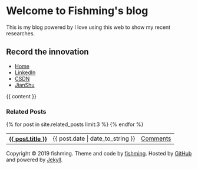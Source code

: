 # Welcome to Fishming's blog
This is my blog powered by 
I love using this web to show my recent researches.

<html>
  <body>
    <div id='wrapper'>
      <div id='header'>
        <h2>Record the innovation</h2>
      </div>
      <div id='menu'>
        <ul>
          <li><a href='/'>Home</a></li>
          <li><a href='https://www.linkedin.com/in/仲明-于-4873b5187/' target='_blank' rel='me'>LinkedIn</a></li>
          <li><a href='https://me.csdn.net/weixin_43260254' target='_blank' rel='me'>CSDN</a></li>
          <li><a href='https://www.jianshu.com/u/1a1553cb9c70' target='_blank' rel='me'>JianShu</a></li>
        </ul>
      </div>
      <div id='content'>
        {{ content }}
        <div class='clearfix'></div>
      </div>
    </div>
    <div class="related">
      <h3>Related Posts</h3>
      <table class="post-list">
        {% for post in site.related_posts limit:3 %}
          <tr>
            <th><a href='{{ post.url }}'>{{ post.title }}</a></th>
            <td>{{ post.date | date_to_string }}</td>
            <td><a href='{{post.url}}#disqus_thread'>Comments</a></td>
          </tr>
        {% endfor %}
      </table>
    </div>
    <div id='footer'>
      Copyright &copy; 2019 fishming. Theme and code by <a href="http://github.com/fishmingyu">fishming</a>. Hosted by <a href='fishming.cn' target='_blank'>GitHub</a> and powered by <a href='http://github.com/mojombo/jekyll'>Jekyll</a>.
    </div>
  </body>
</html>